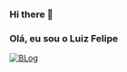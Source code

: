 ### Hi there 👋

### Olá, eu sou o Luiz Felipe

[![BLog](https://img.shields.io/badge/GitHub-100000?style=for-the-badge&logo=github&logoColor=white)](https://github.com/Luiz9910/Luiz9910)
